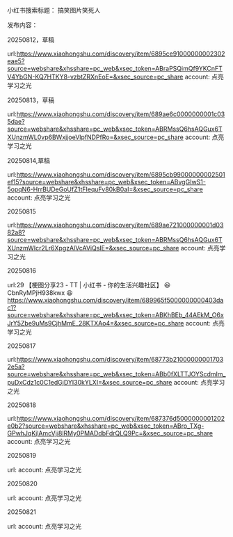 
小红书搜索标题：
搞笑图片笑死人


发布内容：

20250812，草稿

url:https://www.xiaohongshu.com/discovery/item/6895ce91000000002302eae5?source=webshare&xhsshare=pc_web&xsec_token=ABraPSQimQf9YKCnFTV4YbGN-KQ7HTKY8-vzbtZRXnEoE=&xsec_source=pc_share
account: 点亮学习之光

20250813，草稿

url:https://www.xiaohongshu.com/discovery/item/689ae6c0000000001c035dae?source=webshare&xhsshare=pc_web&xsec_token=ABRMssQ6hsAQGux6TXUnzmWL0vp6BWxjjoeVlpfNDPfRo=&xsec_source=pc_share
account: 点亮学习之光

20250814,草稿

url:https://www.xiaohongshu.com/discovery/item/6895cb99000000002501ef15?source=webshare&xhsshare=pc_web&xsec_token=ABvgGIwS1-5opqN6-HrrBUDeGoUfZ1tFIequFv80kB0aI=&xsec_source=pc_share
account: 点亮学习之光

20250815

url:https://www.xiaohongshu.com/discovery/item/689ae721000000001d0382a8?source=webshare&xhsshare=pc_web&xsec_token=ABRMssQ6hsAQGux6TXUnzmWIcr2Lr6XpgzAlVcAViQsIE=&xsec_source=pc_share
account: 点亮学习之光

20250816

url:29 【梗图分享23  - TT | 小红书 - 你的生活兴趣社区】 😆 CbnRyMPjH938kwx 😆 https://www.xiaohongshu.com/discovery/item/689965f5000000000403dac1?source=webshare&xhsshare=pc_web&xsec_token=ABKhBEb_44AEkM_O6xJrY5Zbe9uMs9CjhMmE_28KTXAo4=&xsec_source=pc_share
account: 点亮学习之光


20250817

url:https://www.xiaohongshu.com/discovery/item/68773b210000000017032e5a?source=webshare&xhsshare=pc_web&xsec_token=ABb0fXLTTJOYScdmIm_puDxCdz1c0C1edGjDYI30kYLXI=&xsec_source=pc_share
account: 点亮学习之光


20250818

url:https://www.xiaohongshu.com/discovery/item/687376d5000000001202e0b2?source=webshare&xhsshare=pc_web&xsec_token=ABro_TXg-GPwhJqKjlAmcVji8lRMy0PMADdbFdrQLQ9Pc=&xsec_source=pc_share
account: 点亮学习之光

20250819

url:
account: 点亮学习之光


20250820

url:
account: 点亮学习之光

20250821

url:
account: 点亮学习之光